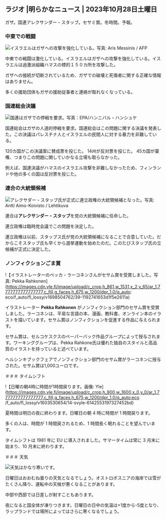 ## ラジオ \|明らかなニュース \| 2023年10月28日土曜日

ガザ。国連アレクサンダー・スタッブ。セサミ賞。冬時間。予報。

### 中東での戦闘

![イスラエルはガザへの攻撃を強化している。写真: Aris Messinis / AFP](https://images.cdn.yle.fi/image/upload/c_crop,h_2880,w_5120,x_0,y_531/ar_1.7777777777777777,c_fill,g_faces,h_675,w_1200/dpr_1.0/q_auto:eco/f_auto/fl_lossy/v1698410872/39-1192351653bb10bf0b47)

中東での戦闘は激化している。イスラエルはガザへの攻撃を強化している。イスラエルは過激派組織ハマスの標的１５０カ所を攻撃した。

ガザへの接続が切断されているため、ガザでの破壊と死傷者に関する正確な情報はありません。

多くの援助団体もガザの援助従事者と連絡が取れなくなっている。

### 国連総会決議

![国連はガザでの停戦を要求。写真：EPA/ハンニバル・ハンシュケ](https://images.cdn.yle.fi/image/upload/c_crop,h_3150,w_5600,x_0,y_268/ar_1.7777777777777777,c_fill,g_faces,h_675,w_1200/dpr_1.0/q_auto:eco/f_auto/fl_lossy/v1698499380/39-1192714653d0ab7d4d4c)

国連総会はガザの人道的停戦を要求。国連総会はこの問題に関する決議を発表した。この決議はパレスチナ人とイスラエルの民間人に対する暴力を非難している。

120カ国がこの決議案に賛成票を投じた。 14州が反対票を投じた。 45カ国が棄権、つまりこの問題に関していかなる立場も取らなかった。

例えば、国連決議がハマスのイスラエル攻撃を非難しなかったため、フィンランドや他の多くの国は反対票を投じた。

### 連合の大統領候補

![アレクサダー・スタッブ氏が正式に連立政権の大統領候補となった。写真: Antti Aimo-Koivisto / Lehtikuva](https://images.cdn.yle.fi/image/upload/c_crop,h_2880,w_5120,x_0,y_287/ar_1.7777777777777777,c_fill,g_faces,h_675,w_1200/dpr_1.0/q_auto:eco/f_auto/fl_lossy/v1698494219/39-1192698653cf6c267686)

連合は**アレクサンダー・スタッブ**を党の大統領候補に任命した。

連立政権は臨時党会議でこの問題を決定した。

連立政権は以前、スタッブス氏が党の大統領候補になることで合意していた。だからこそスタッブ氏も早くから選挙運動を始めたのだ。このたびスタッブ氏の立候補が正式に決定した。

### ノンフィクションごま賞

!【イラストレーターのペッカ・ラーコネンさんがセサム賞を受賞しました。写真: Pekka Rahkonen](https://images.cdn.yle.fi/image/upload/c_crop,h_861,w_1531,x_2,y_65/ar_1.7777777777777777,c_fill,g_faces,h_675,w_1200/dpr_1.0/q_auto: eco/f_auto/fl_lossy/v1698504762/39-1192741653d1f5e2611a)

イラストレーター **Pekka Rahkonen** がノンフィクション部門のセサム賞を受賞しました。ラーコネンは、平易な言語の本、漫画、教科書、オンライン本のイラストを描いています。セサム賞はノンフィクションを促進する作品に与えられます。

セサム賞は、セルコケスクスのペーパーバック作品グループによって授与されます。ワーキンググループは、Pekka Rahkone氏は優れた独自のスタイルと高品質のイラストを持っていると述べています。

ヘルシンキブックフェアでノンフィクション部門のセサム賞がラーコネンに授与された。セサム賞は1,000ユーロです。

＃＃＃ タイムシフト

!【日曜の朝4時に時間が1時間戻ります。画像: Yle](https://images.cdn.yle.fi/image/upload/c_crop,h_900,w_1600,x_0,y_0/ar_1.7777777777777777,c_fill,g_faces,h_675,w_1200/dpr_1.0/q_auto:eco /f_auto/fl_lossy/v1603530654/14-svyle-6142553197327452bd)

夏時間は明日の夜に終わります。日曜日の朝 4 時に時間が 1 時間戻ります。

多くの人は、時間が 1 時間戻されるため、1 時間長く眠れることを望んでいます。

タイムシフトは 1981 年に EU に導入されました。サマータイムは常に 3 月末に始まり、10 月末に終わります。

＃＃＃ 天気

![天気はかなり寒いです。](https://images.cdn.yle.fi/image/upload/c_crop,h_1080,w_1919,x_0,y_0/ar_1.7777777777777777,c_fill,g_faces,h_675,w_1200/dpr_1.0/q_auto:eco/f_auto/fl_lossy/v1698504972/39-1192742653d20d3625ce)

日曜日はおおむね曇りの天気となるでしょう。オストロボスニアの海岸では雪がたくさん降り、運転中の天候が悪くなることがあります。

中部や西部では日差しが射すこともあります。

夜になると国全体が凍りつきます。日曜日の日中の気温は+1度から-5度となり、ラップランドでは場所によってはさらに寒くなるでしょう。